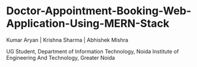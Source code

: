 # Doctor-Appointment-Booking-Web-Application-Using-MERN-Stack

Kumar Aryan | Krishna Sharma | Abhishek Mishra

UG Student, Department of Information Technology, Noida Institute of Engineering And Technology, Greater Noida


